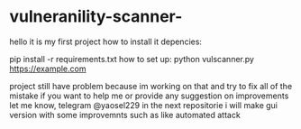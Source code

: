 # vulneranility-scanner-
hello it is my first project 
how to install it depencies: 

pip install -r requirements.txt
how to set up: 
python vulscanner.py https://example.com

project still have problem because im working on that and try to fix all of the mistake 
if you want to help me or provide any suggestion on improvements let me know, telegram @yaosel229
in the next repositorie i will make gui version with some improvemnts such as like automated attack 
